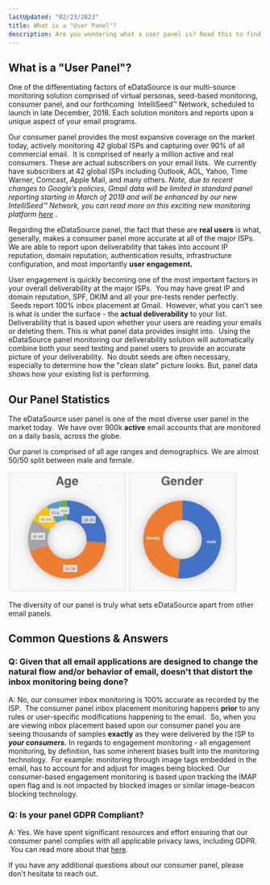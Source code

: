 ```yaml
---
lastUpdated: "02/23/2023"
title: What is a "User Panel"?
description: Are you wondering what a user panel is? Read this to find out.
---
```

## What is a "User Panel"?

 One of the differentiating factors of eDataSource is our multi-source monitoring solution comprised of virtual personas, seed-based monitoring, consumer panel, and our forthcoming  IntelliSeed™ Network, scheduled to launch in late December, 2018. Each solution monitors and reports upon a unique aspect of your email programs.

 Our consumer panel provides the most expansive coverage on the market today, actively monitoring 42 global ISPs and capturing over 90% of all commercial email.  It is comprised of nearly a million active and real consumers. These are actual subscribers on your email lists.  We currently have subscribers at 42 global ISPs including Outlook, AOL, Yahoo, Time Warner, Comcast, Apple Mail, and many others.
 *Note, due to recent changes to Google’s policies, Gmail data will be limited in standard panel reporting starting in March of 2019 and will be enhanced by our new* 
*IntelliSeed™ Network, you can read more on this exciting new monitoring platform* 
[*here*](/analyst/inbox-and-design-tracker/intelliseed-sending-guide)
*.* 

 Regarding the eDataSource panel, the fact that these are
 **real users** 
 is what, generally, makes a consumer panel more accurate at all of the major ISPs. We are able to report upon deliverability that takes into account IP reputation, domain reputation, authentication results, infrastructure configuration, and most importantly
 **user** 
**engagement.** 

 User engagement is quickly becoming one of the most important factors in your overall deliverability at the major ISPs.  You may have great IP and domain reputation, SPF, DKIM and all your pre-tests render perfectly.  Seeds report 100% inbox placement at Gmail.  However, what you can't see is what is under the surface - the
 **actual deliverability** 
 to your list. Deliverability that is based upon whether your users are reading your emails or deleting them. This is what panel data provides insight into.  Using the eDataSource panel monitoring our deliverability solution will automatically combine both your seed testing and panel users to provide an accurate picture of your deliverability.  No doubt seeds are often necessary, especially to determine how the "clean slate" picture looks. But, panel data shows how your existing list is performing.
 
## Our Panel Statistics

 The eDataSource user panel is one of the most diverse user panel in the market today.  We have over 900k
 **active** 
 email accounts that are monitored on a daily basis, across the globe.
 
 Our panel is comprised of all age ranges and demographics. We are almost 50/50 split between male and female.
 

![](media/general_what_is_a_user_panel_0.png)

 The diversity of our panel is truly what sets eDataSource apart from other email panels.

## Common Questions & Answers


### Q: Given that all email applications are designed to change the natural flow and/or behavior of email, doesn't that distort the inbox monitoring being done?
  
 A: No, our consumer inbox monitoring is 100% accurate as recorded by the ISP.  The consumer panel inbox placement monitoring happens
 **prior** 
 to any rules or user-specific modifications happening to the email.  So, when you are viewing inbox placement based upon our consumer panel you are seeing thousands of samples
 **exactly** 
 as they were delivered by the ISP to
 ***your consumers.***
 In regards to engagement monitoring - all engagement monitoring, by definition, has some inherent biases built into the monitoring technology.  For example: monitoring through image tags embedded in the email, has to account for and adjust for images being blocked. Our consumer-based engagement monitoring is based upon tracking the IMAP open flag and is not impacted by blocked images or similar image-beacon blocking technology.
 

### Q: Is your panel GDPR Compliant?

 A: Yes. We have spent significant resources and effort ensuring that our consumer panel complies with all applicable privacy laws, including GDPR.  You can read more about that
 [here](/analyst/privacy-and-gdpr/consumer-panel-data-collection-and-privacy-practices).

 If you have any additional questions about our consumer panel, please don't hesitate to reach out.
 



